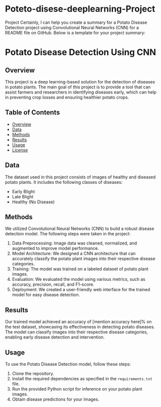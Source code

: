 # Poteto-disese-deeplearning-Project
Project
Certainly, I can help you create a summary for a Potato Disease Detection project using Convolutional Neural Networks (CNN) for a README file on GitHub. Below is a template for your project summary:

# Potato Disease Detection Using CNN

## Overview
This project is a deep learning-based solution for the detection of diseases in potato plants. The main goal of this project is to provide a tool that can assist farmers and researchers in identifying diseases early, which can help in preventing crop losses and ensuring healthier potato crops.

## Table of Contents
- [Overview](#overview)
- [Data](#data)
- [Methods](#methods)
- [Results](#results)
- [Usage](#usage)
- [License](#license)

## Data
The dataset used in this project consists of images of healthy and diseased potato plants. It includes the following classes of diseases:
- Early Blight
- Late Blight
- Healthy (No Disease)

## Methods
We utilized Convolutional Neural Networks (CNN) to build a robust disease detection model. The following steps were taken in the project:
1. Data Preprocessing: Image data was cleaned, normalized, and augmented to improve model performance.
2. Model Architecture: We designed a CNN architecture that can accurately classify the potato plant images into their respective disease categories.
3. Training: The model was trained on a labeled dataset of potato plant images.
4. Evaluation: We evaluated the model using various metrics, such as accuracy, precision, recall, and F1-score.
5. Deployment: We created a user-friendly web interface for the trained model for easy disease detection.

## Results
Our trained model achieved an accuracy of [mention accuracy here]% on the test dataset, showcasing its effectiveness in detecting potato diseases. The model can classify images into their respective disease categories, enabling early disease detection and intervention.

## Usage
To use the Potato Disease Detection model, follow these steps:
1. Clone the repository.
2. Install the required dependencies as specified in the `requirements.txt` file.
3. Run the provided Python script for inference on your potato plant images.
4. Obtain disease predictions for your images.
